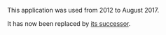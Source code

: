 This application was used from 2012 to August 2017.

It has now been replaced by [its successor](https://github.com/barbalex/apf2).
